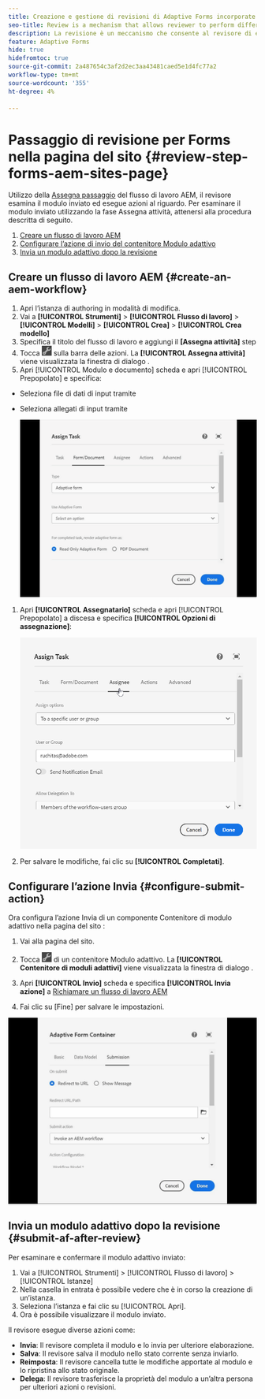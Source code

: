 ```yaml
---
title: Creazione e gestione di revisioni di Adaptive Forms incorporate o create nella pagina Sites
seo-title: Review is a mechanism that allows reviewer to perform different tasks for adaptive forms using Assign Task step
description: La revisione è un meccanismo che consente al revisore di eseguire diverse attività per i moduli adattivi utilizzando la fase Assegna attività
feature: Adaptive Forms
hide: true
hidefromtoc: true
source-git-commit: 2a487654c3af2d2ec3aa43481caed5e1d4fc77a2
workflow-type: tm+mt
source-wordcount: '355'
ht-degree: 4%

---
```



# Passaggio di revisione per Forms nella pagina del sito {#review-step-forms-aem-sites-page}

Utilizzo della [Assegna passaggio](https://experienceleague.adobe.com/docs/experience-manager-cloud-service/content/forms/create-form-centric-workflows/aem-forms-workflow-step-reference.html#assign-task-step) del flusso di lavoro AEM, il revisore esamina il modulo inviato ed esegue azioni al riguardo. Per esaminare il modulo inviato utilizzando la fase Assegna attività, attenersi alla procedura descritta di seguito.

1. [Creare un flusso di lavoro AEM](#create-an-aem-workflow)
1. [Configurare l’azione di invio del contenitore Modulo adattivo](#configure-submit-action)
1. [Invia un modulo adattivo dopo la revisione](#submit-af-after-review)

## Creare un flusso di lavoro AEM {#create-an-aem-workflow}

1. Apri l’istanza di authoring in modalità di modifica.
1. Vai a **[!UICONTROL Strumenti]** >  **[!UICONTROL Flusso di lavoro]** >  **[!UICONTROL Modelli]** > **[!UICONTROL Crea]** > **[!UICONTROL Crea modello]**
1. Specifica il titolo del flusso di lavoro e aggiungi il **[Assegna attività]** step
1. Tocca ![settings_icon](assets/settings_icon.png) sulla barra delle azioni. La **[!UICONTROL Assegna attività]** viene visualizzata la finestra di dialogo .
1. Apri [!UICONTROL Modulo e documento] scheda e apri [!UICONTROL Prepopolato] e specifica:

* Seleziona file di dati di input tramite
* Seleziona allegati di input tramite

   ![Passaggio di revisione](/help/forms/assets/assigntask-review1.gif)

1. Apri **[!UICONTROL Assegnatario]** scheda e apri [!UICONTROL Prepopolato] a discesa e specifica **[!UICONTROL Opzioni di assegnazione]**:

   ![Passaggio di revisione](/help/forms/assets/review-assignstep.png)

1. Per salvare le modifiche, fai clic su **[!UICONTROL Completati]**.

## Configurare l’azione Invia {#configure-submit-action}

Ora configura l’azione Invia di un componente Contenitore di modulo adattivo nella pagina del sito :

1. Vai alla pagina del sito.
1. Tocca ![settings_icon](assets/settings_icon.png) di un contenitore Modulo adattivo. La **[!UICONTROL Contenitore di moduli adattivi]** viene visualizzata la finestra di dialogo .
1. Apri **[!UICONTROL Invio]** scheda e specifica **[!UICONTROL Invia azione]** a [Richiamare un flusso di lavoro AEM](https://experienceleague.adobe.com/docs/experience-manager-cloud-service/content/forms/adaptive-forms-authoring/authoring-adaptive-forms-foundation-components/configure-submit-actions-and-metadata-submission/configuring-submit-actions.html?lang=en#invoke-an-aem-workflow)

1. Fai clic su [Fine] per salvare le impostazioni.

![sottomissione tab-reviewstep](/help/forms/assets/submissiontab-reviewstep.gif)

## Invia un modulo adattivo dopo la revisione {#submit-af-after-review}

Per esaminare e confermare il modulo adattivo inviato:

1. Vai a [!UICONTROL Strumenti] >  [!UICONTROL Flusso di lavoro] >  [!UICONTROL Istanze]
1. Nella casella in entrata è possibile vedere che è in corso la creazione di un’istanza.
1. Seleziona l’istanza e fai clic su [!UICONTROL Apri].
1. Ora è possibile visualizzare il modulo inviato.

Il revisore esegue diverse azioni come:

* **Invia**: Il revisore completa il modulo e lo invia per ulteriore elaborazione.
* **Salva**: Il revisore salva il modulo nello stato corrente senza inviarlo.
* **Reimposta**: Il revisore cancella tutte le modifiche apportate al modulo e lo ripristina allo stato originale.
* **Delega**: Il revisore trasferisce la proprietà del modulo a un’altra persona per ulteriori azioni o revisioni.
